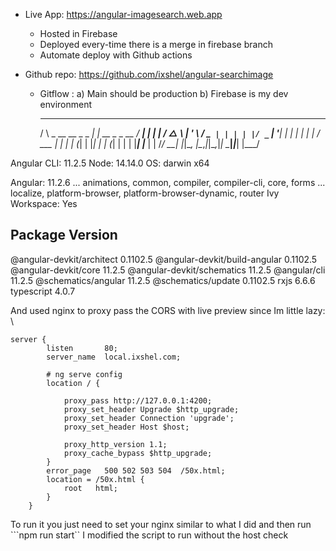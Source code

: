 * Live App: https://angular-imagesearch.web.app
  - Hosted in Firebase
  - Deployed every-time there is a merge in firebase branch 
  - Automate deploy with Github actions

* Github repo: https://github.com/ixshel/angular-searchimage
  - Gitflow : 
    a) Main should be production
    b) Firebase is my dev environment

     _                      _                 ____ _     ___
    / \   _ __   __ _ _   _| | __ _ _ __     / ___| |   |_ _|
   / △ \ | '_ \ / _` | | | | |/ _` | '__|   | |   | |    | |
  / ___ \| | | | (_| | |_| | | (_| | |      | |___| |___ | |
 /_/   \_\_| |_|\__, |\__,_|_|\__,_|_|       \____|_____|___|
                |___/
    

Angular CLI: 11.2.5
Node: 14.14.0
OS: darwin x64

Angular: 11.2.6
... animations, common, compiler, compiler-cli, core, forms
... localize, platform-browser, platform-browser-dynamic, router
Ivy Workspace: Yes

Package                         Version
---------------------------------------------------------
@angular-devkit/architect       0.1102.5
@angular-devkit/build-angular   0.1102.5
@angular-devkit/core            11.2.5
@angular-devkit/schematics      11.2.5
@angular/cli                    11.2.5
@schematics/angular             11.2.5
@schematics/update              0.1102.5
rxjs                            6.6.6
typescript                      4.0.7

And used nginx to proxy pass the CORS with live preview since Im little lazy: \

```
server {
        listen       80;
        server_name  local.ixshel.com;

        # ng serve config
        location / {

            proxy_pass http://127.0.0.1:4200;
            proxy_set_header Upgrade $http_upgrade;
            proxy_set_header Connection 'upgrade';
            proxy_set_header Host $host;

            proxy_http_version 1.1;
            proxy_cache_bypass $http_upgrade;
        }
        error_page   500 502 503 504  /50x.html;
        location = /50x.html {
            root   html;
        }
    }
```

To run it you just need to set your nginx similar to what I did and then run ```npm run start`` I modified the script to run without the host check